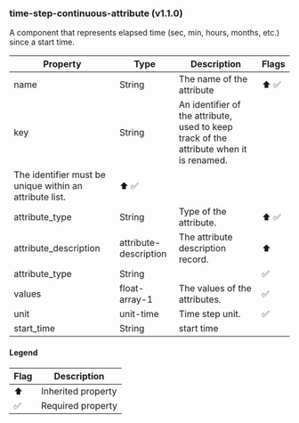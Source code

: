 ### time-step-continuous-attribute (v1.1.0)
A component that represents elapsed time (sec, min, hours, months, etc.) since a start time.

| Property | Type | Description | Flags |
|---|---|---|---|
| name | String | The name of the attribute | ⬆️ ✅ |
| key | String | An identifier of the attribute, used to keep track of the attribute when it is renamed.
The identifier must be unique within an attribute list. | ⬆️ ✅ |
| attribute_type | String | Type of the attribute. | ⬆️ ✅ |
| attribute_description | attribute-description | The attribute description record. | ⬆️ |
| attribute_type | String |  | ✅ |
| values | float-array-1 | The values of the attributes. | ✅ |
| unit | unit-time | Time step unit. | ✅ |
| start_time | String | start time |  |


#### Legend

| Flag | Description |
| --- | --- |
| ⬆️ | Inherited property |
| ✅ | Required property |

